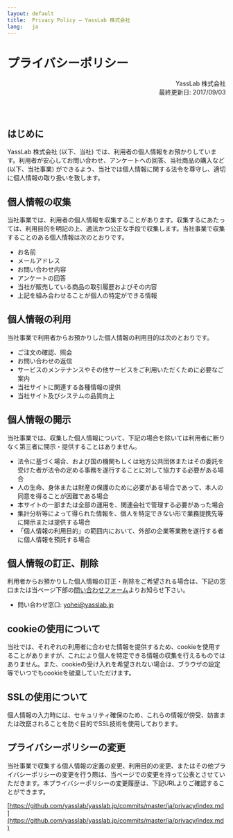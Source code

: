 ```yaml
---
layout: default
title:  Privacy Policy – YassLab 株式会社
lang:   ja
---
```


# プライバシーポリシー

<div align="right" style="padding-bottom: 40px;">
YassLab 株式会社<br>
最終更新日: 2017/09/03
</div>

## はじめに

YassLab 株式会社 (以下、当社) では、利用者の個人情報をお預かりしています。利用者が安心してお問い合わせ、アンケートへの回答、当社商品の購入など (以下、当社事業) ができるよう、当社では個人情報に関する法令を尊守し、適切に個人情報の取り扱いを致します。

## 個人情報の収集

当社事業では、利用者の個人情報を収集することがあります。収集するにあたっては、利用目的を明記の上、適法かつ公正な手段で収集します。当社事業で収集することのある個人情報は次のとおりです。

- お名前
- メールアドレス
- お問い合わせ内容
- アンケートの回答
- 当社が販売している商品の取引履歴およびその内容
- 上記を組み合わせることが個人の特定ができる情報

## 個人情報の利用

当社事業で利用者からお預かりした個人情報の利用目的は次のとおりです。

- ご注文の確認、照会
- お問い合わせの返信
- サービスのメンテナンスやその他サービスをご利用いただくために必要なご案内
- 当社サイトに関連する各種情報の提供
- 当社サイト及びシステムの品質向上


## 個人情報の開示

当社事業では、収集した個人情報について、下記の場合を除いては利用者に断りなく第三者に開示・提供することはありません。

- 法令に基づく場合、および国の機関もしくは地方公共団体またはその委託を受けた者が法令の定める事務を遂行することに対して協力する必要がある場合
- 人の生命、身体または財産の保護のために必要がある場合であって、本人の同意を得ることが困難である場合
- 本サイトの一部または全部の運用を、関連会社で管理する必要があった場合
- 集計分析等によって得られた情報を、個人を特定できない形で業務提携先等に開示または提供する場合
- 「個人情報の利用目的」の範囲内において、外部の企業等業務を遂行する者に個人情報を預託する場合


## 個人情報の訂正、削除

利用者からお預かりした個人情報の訂正・削除をご希望される場合は、下記の窓口または当ページ下部の[問い合わせフォーム](#contact)よりお知らせ下さい。

- 問い合わせ窓口: yohei@yasslab.jp

## cookieの使用について

当社では、それぞれの利用者に合わせた情報を提供するため、cookieを使用することがありますが、これにより個人を特定できる情報の収集を行えるものではありません。また、cookieの受け入れを希望されない場合は、ブラウザの設定等でいつでもcookieを破棄していただけます。

## SSLの使用について

個人情報の入力時には、セキュリティ確保のため、これらの情報が傍受、妨害または改竄されることを防ぐ目的でSSL技術を使用しております。

## プライバシーポリシーの変更

当社事業で収集する個人情報の定義の変更、利用目的の変更、またはその他プライバシーポリシーの変更を行う際は、当ページでの変更を持って公表とさせていただきます。本プライバシーポリシーの変更履歴は、下記URLよりご確認することができます。

[https://github.com/yasslab/yasslab.jp/commits/master/ja/privacy/index.md](https://github.com/yasslab/yasslab.jp/commits/master/ja/privacy/index.md)

<br /><br />

<div id="contact"></div>
